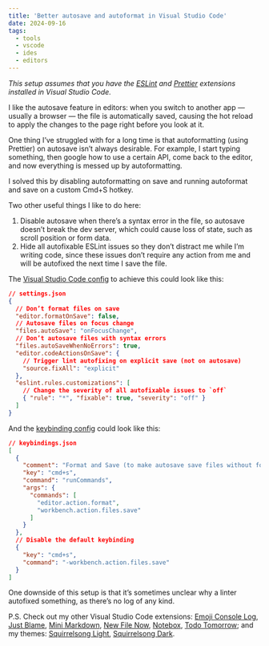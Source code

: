 ```yaml
---
title: 'Better autosave and autoformat in Visual Studio Code'
date: 2024-09-16
tags:
  - tools
  - vscode
  - ides
  - editors
---
```


_This setup assumes that you have the [ESLint](https://marketplace.visualstudio.com/items?itemName=dbaeumer.vscode-eslint) and [Prettier](https://marketplace.visualstudio.com/items?itemName=esbenp.prettier-vscode) extensions installed in Visual Studio Code._

I like the autosave feature in editors: when you switch to another app — usually a browser — the file is automatically saved, causing the hot reload to apply the changes to the page right before you look at it.

One thing I’ve struggled with for a long time is that autoformatting (using Prettier) on autosave isn’t always desirable. For example, I start typing something, then google how to use a certain API, come back to the editor, and now everything is messed up by autoformatting.

I solved this by disabling autoformatting on save and running autoformat and save on a custom Cmd+S hotkey.

Two other useful things I like to do here:

1. Disable autosave when there’s a syntax error in the file, so autosave doesn’t break the dev server, which could cause loss of state, such as scroll position or form data.
2. Hide all autofixable ESLint issues so they don’t distract me while I’m writing code, since these issues don’t require any action from me and will be autofixed the next time I save the file.

The [Visual Studio Code config](https://code.visualstudio.com/docs/getstarted/settings#_settingsjson) to achieve this could look like this:

```json
// settings.json
{
  // Don’t format files on save
  "editor.formatOnSave": false,
  // Autosave files on focus change
  "files.autoSave": "onFocusChange",
  // Don’t autosave files with syntax errors
  "files.autoSaveWhenNoErrors": true,
  "editor.codeActionsOnSave": {
    // Trigger lint autofixing on explicit save (not on autosave)
    "source.fixAll": "explicit"
  },
  "eslint.rules.customizations": [
    // Change the severity of all autofixable issues to `off`
    { "rule": "*", "fixable": true, "severity": "off" }
  ]
}
```

And the [keybinding config](https://code.visualstudio.com/docs/getstarted/keybindings) could look like this:

```json
// keybindings.json
[
  {
    "comment": "Format and Save (to make autosave save files without formatting)",
    "key": "cmd+s",
    "command": "runCommands",
    "args": {
      "commands": [
        "editor.action.format",
        "workbench.action.files.save"
      ]
    }
  },
  // Disable the default keybinding
  {
    "key": "cmd+s",
    "command": "-workbench.action.files.save"
  }
]
```

One downside of this setup is that it’s sometimes unclear why a linter autofixed something, as there’s no log of any kind.

P.S. Check out my other Visual Studio Code extensions: [Emoji Console Log](https://marketplace.visualstudio.com/items?itemName=sapegin.emoji-console-log), [Just Blame](https://marketplace.visualstudio.com/items?itemName=sapegin.just-blame), [Mini Markdown](https://marketplace.visualstudio.com/items?itemName=sapegin.mini-markdown), [New File Now](https://marketplace.visualstudio.com/items?itemName=sapegin.new-file-now), [Notebox](https://marketplace.visualstudio.com/items?itemName=sapegin.notebox), [Todo Tomorrow](https://marketplace.visualstudio.com/items?itemName=sapegin.todo-tomorrow); and my themes: [Squirrelsong Light](https://marketplace.visualstudio.com/items?itemName=sapegin.Theme-SquirrelsongLight), [Squirrelsong Dark](https://marketplace.visualstudio.com/items?itemName=sapegin.Theme-SquirrelsongDark).
